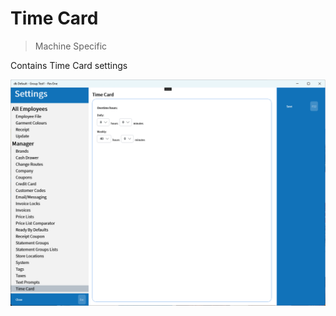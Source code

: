 # Time Card

> Machine Specific

Contains Time Card settings

![Time Card](../../../.attachments/Documentation/TimeCard.png "Time Card")